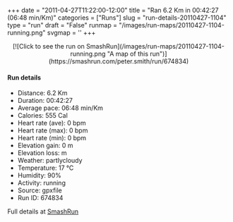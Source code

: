 +++
date = "2011-04-27T11:22:00-12:00"
title = "Ran 6.2 Km in 00:42:27 (06:48 min/Km)"
categories = ["Runs"]
slug = "run-details-20110427-1104"
type = "run"
draft = "False"
runmap = "/images/run-maps/20110427-1104-running.png"
svgmap = '<polyline points="51 10, 54 15, 0 39, 78 58, 78 49, 63 55, 57 61, 56 80, 70 92, 75 93, 80 92, 89 88, 97 78, 99 66, 94 59, 84 61, 90 59, 93 59, 99 67, 94 83, 99 61, 90 58, 98 66, 94 82, 97 63, 94 59, 89 60, 92 60, 95 60, 99 68, 93 84, 98 72, 97 60, 94 58, 84 62, 91 58, 98 65, 93 84, 100 68, 94 60, 85 62, 94 59, 99 64, 100 69, 92 85, 95 86, 98 81, 97 60, 87 59, 92 56, 99 67, 92 84, 99 72, 96 62, 92 57, 71 46, 63 35, 61 22, 53 14, 51 7">'
+++



<!--more-->

<center>
[![Click to see the run on SmashRun](/images/run-maps/20110427-1104-running.png "A map of this run")](https://smashrun.com/peter.smith/run/674834)
</center>

#### Run details

* Distance: 6.2 Km
* Duration: 00:42:27
* Average pace: 06:48 min/Km
* Calories: 555 Cal
* Heart rate (ave): 0 bpm
* Heart rate (max): 0 bpm
* Heart rate (min): 0 bpm
* Elevation gain: 0 m
* Elevation loss:  m
* Weather: partlycloudy
* Temperature: 17 &deg;C
* Humidity: 90%
* Activity: running
* Source: gpxfile
* Run ID: 674834

Full details at [SmashRun](https://smashrun.com/peter.smith/run/674834)